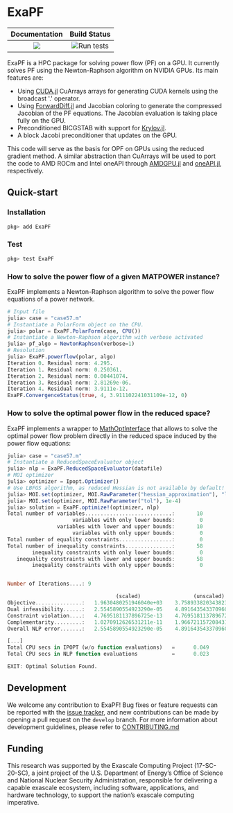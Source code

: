 # ExaPF

| **Documentation**                       | **Build Status**                                              |
|:---------------------------------------:|:-------------------------------------------------------------:|
| [![][docs-latest-img]][docs-latest-url] | ![Run tests](https://github.com/exanauts/ExaPF.jl/workflows/Run%20tests/badge.svg?branch=master) |

[docs-latest-img]: https://img.shields.io/badge/docs-latest-blue.svg
[docs-latest-url]: https://exanauts.github.io/ExaPF.jl/

ExaPF is a HPC package for solving power flow (PF) on a GPU. It currently solves PF using the Newton-Raphson algorithm on NVIDIA GPUs.
Its main features are:

* Using [CUDA.jl](https://juliagpu.gitlab.io/CUDA.jl/) CuArrays arrays for generating CUDA kernels using the broadcast '.' operator.
* Using [ForwardDiff.jl](https://github.com/JuliaDiff/ForwardDiff.jl) and Jacobian coloring to generate the compressed Jacobian of the PF equations. The Jacobian evaluation is taking place fully on the GPU.
* Preconditioned BICGSTAB with support for [Krylov.jl](https://github.com/JuliaSmoothOptimizers/Krylov.jl).
* A block Jacobi preconditioner that updates on the GPU.

This code will serve as the basis for OPF on GPUs using the reduced gradient method. A similar abstraction than CuArrays will be used to port the code to AMD ROCm and Intel oneAPI through [AMDGPU.jl](https://github.com/JuliaGPU/AMDGPU.jl) and [oneAPI.jl](https://github.com/JuliaGPU/oneAPI.jl), respectively.

## Quick-start
### Installation

```julia
pkg> add ExaPF
```

### Test
```julia
pkg> test ExaPF
```

### How to solve the power flow of a given MATPOWER instance?

ExaPF implements a Newton-Raphson algorithm to solve
the power flow equations of a power network.

```julia
# Input file
julia> case = "case57.m"
# Instantiate a PolarForm object on the CPU.
julia> polar = ExaPF.PolarForm(case, CPU())
# Instantiate a Newton-Raphson algorithm with verbose activated
julia> pf_algo = NewtonRaphson(verbose=1)
# Resolution
julia> ExaPF.powerflow(polar, algo)
Iteration 0. Residual norm: 4.295.
Iteration 1. Residual norm: 0.250361.
Iteration 2. Residual norm: 0.00441074.
Iteration 3. Residual norm: 2.81269e-06.
Iteration 4. Residual norm: 3.9111e-12.
ExaPF.ConvergenceStatus(true, 4, 3.911102241031109e-12, 0)
```

### How to solve the optimal power flow in the reduced space?

ExaPF implements a wrapper to [MathOptInterface](https://github.com/jump-dev/MathOptInterface.jl)
that allows to solve the optimal power flow problem directly in the reduced space
induced by the power flow equations:

```julia
julia> case = "case57.m"
# Instantiate a ReducedSpaceEvaluator object
julia> nlp = ExaPF.ReducedSpaceEvaluator(datafile)
# MOI optimizer
julia> optimizer = Ipopt.Optimizer()
# Use LBFGS algorithm, as reduced Hessian is not available by default!
julia> MOI.set(optimizer, MOI.RawParameter("hessian_approximation"), "limited-memory")
julia> MOI.set(optimizer, MOI.RawParameter("tol"), 1e-4)
julia> solution = ExaPF.optimize!(optimizer, nlp)
Total number of variables............................:       10
                     variables with only lower bounds:        0
                variables with lower and upper bounds:       10
                     variables with only upper bounds:        0
Total number of equality constraints.................:        0
Total number of inequality constraints...............:       58
        inequality constraints with only lower bounds:        0
   inequality constraints with lower and upper bounds:       58
        inequality constraints with only upper bounds:        0


Number of Iterations....: 9

                                   (scaled)                 (unscaled)
Objective...............:   1.9630480251946040e+03    3.7589338203438238e+04
Dual infeasibility......:   2.5545890554923290e-05    4.8916435433709606e-04
Constraint violation....:   4.7695181137896725e-13    4.7695181137896725e-13
Complementarity.........:   1.0270912626531211e-11    1.9667211572084318e-10
Overall NLP error.......:   2.5545890554923290e-05    4.8916435433709606e-04

[...]
Total CPU secs in IPOPT (w/o function evaluations)   =      0.049
Total CPU secs in NLP function evaluations           =      0.023

EXIT: Optimal Solution Found.
```

## Development

We welcome any contribution to ExaPF! Bug fixes or feature requests
can be reported with the [issue tracker](https://github.com/exanauts/ExaPF.jl/issues),
and new contributions can be made by opening a pull request on the `develop`
branch. For more information about development guidelines, please
refer to [CONTRIBUTING.md](https://github.com/exanauts/ExaPF.jl/blob/master/CONTRIBUTING.md)

## Funding
This research was supported by the Exascale Computing Project (17-SC-20-SC), a joint project of the U.S. Department of Energy’s Office of Science and National Nuclear Security Administration, responsible for delivering a capable exascale ecosystem, including software, applications, and hardware technology, to support the nation’s exascale computing imperative.

